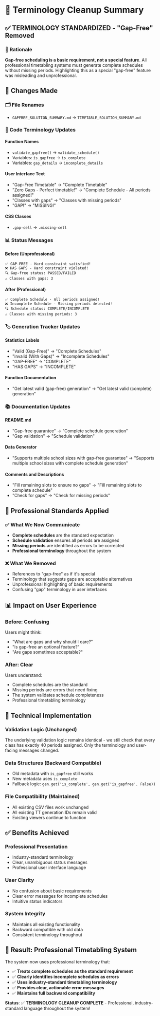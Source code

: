 # 🧹 Terminology Cleanup Summary

## ✅ **TERMINOLOGY STANDARDIZED** - "Gap-Free" Removed

### 🎯 **Rationale**
**Gap-free scheduling is a basic requirement, not a special feature.** All professional timetabling systems must generate complete schedules without missing periods. Highlighting this as a special "gap-free" feature was misleading and unprofessional.

## 📝 **Changes Made**

### 🗂️ **File Renames**
- `GAPFREE_SOLUTION_SUMMARY.md` → `TIMETABLE_SOLUTION_SUMMARY.md`

### 🔧 **Code Terminology Updates**

#### **Function Names**
- `validate_gapfree()` → `validate_schedule()`
- Variables: `is_gapfree` → `is_complete`
- Variables: `gap_details` → `incomplete_details`

#### **User Interface Text**
- "Gap-Free Timetable" → "Complete Timetable"
- "Zero Gaps - Perfect timetable!" → "Complete Schedule - All periods assigned!"
- "Classes with gaps" → "Classes with missing periods"
- "GAP!" → "MISSING!"

#### **CSS Classes**
- `.gap-cell` → `.missing-cell`

### 📊 **Status Messages**

#### **Before (Unprofessional)**
```
✅ GAP-FREE - Hard constraint satisfied!
❌ HAS GAPS - Hard constraint violated!
🔍 Gap-free status: PASSED/FAILED
⚠️ Classes with gaps: 3
```

#### **After (Professional)**
```
✅ Complete Schedule - All periods assigned!
❌ Incomplete Schedule - Missing periods detected!
🔍 Schedule status: COMPLETE/INCOMPLETE
⚠️ Classes with missing periods: 3
```

### 🏷️ **Generation Tracker Updates**

#### **Statistics Labels**
- "Valid (Gap-Free)" → "Complete Schedules"
- "Invalid (With Gaps)" → "Incomplete Schedules"
- "GAP-FREE" → "COMPLETE"
- "HAS GAPS" → "INCOMPLETE"

#### **Function Documentation**
- "Get latest valid (gap-free) generation" → "Get latest valid (complete) generation"

### 📚 **Documentation Updates**

#### **README.md**
- "Gap-free guarantee" → "Complete schedule generation"
- "Gap validation" → "Schedule validation"

#### **Data Generator**
- "Supports multiple school sizes with gap-free guarantee" → "Supports multiple school sizes with complete schedule generation"

#### **Comments and Descriptions**
- "Fill remaining slots to ensure no gaps" → "Fill remaining slots to complete schedule"
- "Check for gaps" → "Check for missing periods"

## 🎯 **Professional Standards Applied**

### ✅ **What We Now Communicate**
- **Complete schedules** are the standard expectation
- **Schedule validation** ensures all periods are assigned
- **Missing periods** are identified as errors to be corrected
- **Professional terminology** throughout the system

### ❌ **What We Removed**
- References to "gap-free" as if it's special
- Terminology that suggests gaps are acceptable alternatives
- Unprofessional highlighting of basic requirements
- Confusing "gap" terminology in user interfaces

## 📊 **Impact on User Experience**

### **Before: Confusing**
Users might think:
- "What are gaps and why should I care?"
- "Is gap-free an optional feature?"
- "Are gaps sometimes acceptable?"

### **After: Clear**
Users understand:
- Complete schedules are the standard
- Missing periods are errors that need fixing
- The system validates schedule completeness
- Professional timetabling terminology

## 🔧 **Technical Implementation**

### **Validation Logic** (Unchanged)
The underlying validation logic remains identical - we still check that every class has exactly 40 periods assigned. Only the terminology and user-facing messages changed.

### **Data Structures** (Backward Compatible)
- Old metadata with `is_gapfree` still works
- New metadata uses `is_complete`
- Fallback logic: `gen.get('is_complete', gen.get('is_gapfree', False))`

### **File Compatibility** (Maintained)
- All existing CSV files work unchanged
- All existing TT generation IDs remain valid
- Existing viewers continue to function

## ✅ **Benefits Achieved**

### **Professional Presentation**
- Industry-standard terminology
- Clear, unambiguous status messages
- Professional user interface language

### **User Clarity**
- No confusion about basic requirements
- Clear error messages for incomplete schedules
- Intuitive status indicators

### **System Integrity**
- Maintains all existing functionality
- Backward compatible with old data
- Consistent terminology throughout

## 🎯 **Result: Professional Timetabling System**

The system now uses professional terminology that:
- ✅ **Treats complete schedules as the standard requirement**
- ✅ **Clearly identifies incomplete schedules as errors**
- ✅ **Uses industry-standard timetabling terminology**
- ✅ **Provides clear, actionable error messages**
- ✅ **Maintains full backward compatibility**

**Status**: ✅ **TERMINOLOGY CLEANUP COMPLETE** - Professional, industry-standard language throughout the system!